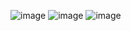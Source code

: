 
![image](https://github.com/abdubar/seg3103_playground/assets/144919862/7f070c89-3afe-4cd9-b74e-a103c8911f2e)
![image](https://github.com/abdubar/seg3103_playground/assets/144919862/355ec08b-702a-4e9c-8941-259baa90deab)
![image](https://github.com/abdubar/seg3103_playground/assets/144919862/f776b4e4-6803-484d-89d0-8bd5d85baf86)

